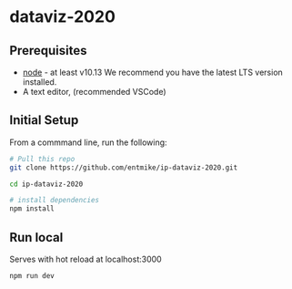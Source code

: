 # dataviz-2020

## Prerequisites

- [node](https://nodejs.org/en/) - at least v10.13 We recommend you have the latest LTS version installed.
- A text editor, (recommended VSCode)

## Initial Setup
From a commmand line, run the following:
```bash
# Pull this repo
git clone https://github.com/entmike/ip-dataviz-2020.git

cd ip-dataviz-2020

# install dependencies
npm install
```

## Run local
Serves with hot reload at localhost:3000

```
npm run dev
```
